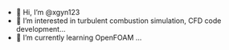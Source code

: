 - 👋 Hi, I’m @xgyn123
- 👀 I’m interested in turbulent combustion simulation, CFD code development...
- 🌱 I’m currently learning OpenFOAM ...

<!---
xgyn123/xgyn123 is a ✨ special ✨ repository because its `README.md` (this file) appears on your GitHub profile.
You can click the Preview link to take a look at your changes.
--->

